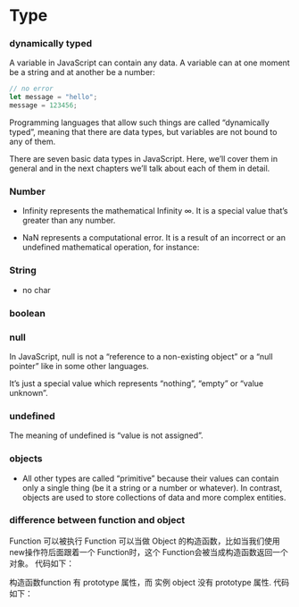# Type

### dynamically typed

A variable in JavaScript can contain any data. A variable can at one moment be a string and at another be a number:

```js
// no error
let message = "hello";
message = 123456;
``````
Programming languages that allow such things are called “dynamically typed”, meaning that there are data types, but variables are not bound to any of them.

There are seven basic data types in JavaScript. Here, we’ll cover them in general and in the next chapters we’ll talk about each of them in detail.

### Number

+ Infinity represents the mathematical Infinity ∞. It is a special value that’s greater than any number.

+ NaN represents a computational error. It is a result of an incorrect or an undefined mathematical operation, for instance:

### String

+ no char

### boolean

### null

In JavaScript, null is not a “reference to a non-existing object” or a “null pointer” like in some other languages.

It’s just a special value which represents “nothing”, “empty” or “value unknown”.

### undefined

The meaning of undefined is “value is not assigned”.

### objects

+ All other types are called “primitive” because their values can contain only a single thing (be it a string or a number or whatever). In contrast, objects are used to store collections of data and more complex entities. 

### difference between function and object

Function 可以被执行
Function 可以当做 Object 的构造函数，比如当我们使用 new操作符后面跟着一个 Function时，这个 Function会被当成构造函数返回一个对象。 代码如下：

构造函数function 有 prototype 属性，而 实例 object 没有 prototype 属性. 代码如下：